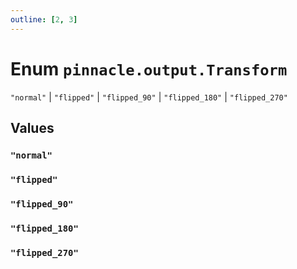 ```yaml
---
outline: [2, 3]
---
```


# Enum `pinnacle.output.Transform`
<Badge type="tip" text="key" />

`"normal"` | `"flipped"` | `"flipped_90"` | `"flipped_180"` | `"flipped_270"`



## Values

### `"normal"`



### `"flipped"`



### `"flipped_90"`



### `"flipped_180"`



### `"flipped_270"`



